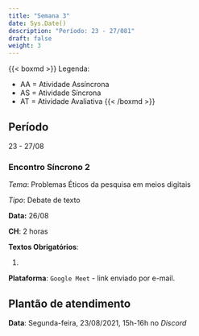 ```yaml
---
title: "Semana 3"
date: Sys.Date()
description: "Período: 23 - 27/081"
draft: false
weight: 3
---
```


{{< boxmd >}}
Legenda: 
- AA = Atividade Assíncrona
- AS = Atividade Síncrona
- AT = Atividade Avaliativa
{{< /boxmd >}}

## Período

23 - 27/08

### Encontro Síncrono 2

*Tema*: Problemas Éticos da pesquisa em meios digitais

*Tipo*: Debate de texto

**Data:** 26/08

**CH**: 2 horas

**Textos Obrigatórios**:

1. []()

**Plataforma**: `Google Meet` - link enviado por e-mail.

## Plantão de atendimento

**Data**: Segunda-feira, 23/08/2021, 15h-16h no *Discord*